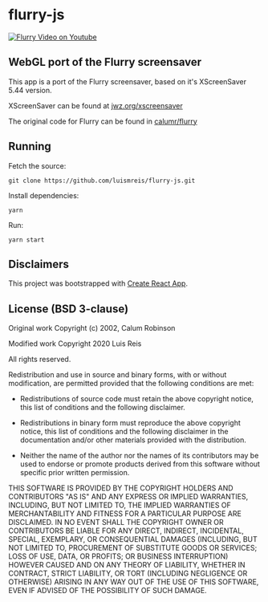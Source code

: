 # flurry-js

[![Flurry Video on Youtube](https://img.youtube.com/vi/5KWIuXyeu4k/0.jpg)](https://www.youtube.com/watch?v=5KWIuXyeu4k)

## WebGL port of the Flurry screensaver

This app is a port of the Flurry screensaver, based on it's XScreenSaver 5.44 version.

XScreenSaver can be found at [jwz.org/xscreensaver](https://www.jwz.org/xscreensaver/)

The original code for Flurry can be found in [calumr/flurry](https://github.com/calumr/flurry.)

## Running

Fetch the source:

    git clone https://github.com/luismreis/flurry-js.git

Install dependencies:

    yarn

Run:

    yarn start

## Disclaimers

This project was bootstrapped with [Create React App](https://github.com/facebook/create-react-app).

## License (BSD 3-clause)

Original work Copyright (c) 2002, Calum Robinson

Modified work Copyright 2020 Luis Reis

All rights reserved.

Redistribution and use in source and binary forms, with or without
modification, are permitted provided that the following conditions are met:

- Redistributions of source code must retain the above copyright notice, this
  list of conditions and the following disclaimer.

- Redistributions in binary form must reproduce the above copyright notice,
  this list of conditions and the following disclaimer in the documentation
  and/or other materials provided with the distribution.

- Neither the name of the author nor the names of its contributors may be used
  to endorse or promote products derived from this software without specific
  prior written permission.

THIS SOFTWARE IS PROVIDED BY THE COPYRIGHT HOLDERS AND CONTRIBUTORS "AS IS" AND
ANY EXPRESS OR IMPLIED WARRANTIES, INCLUDING, BUT NOT LIMITED TO, THE IMPLIED
WARRANTIES OF MERCHANTABILITY AND FITNESS FOR A PARTICULAR PURPOSE ARE
DISCLAIMED. IN NO EVENT SHALL THE COPYRIGHT OWNER OR CONTRIBUTORS BE LIABLE FOR
ANY DIRECT, INDIRECT, INCIDENTAL, SPECIAL, EXEMPLARY, OR CONSEQUENTIAL DAMAGES
(INCLUDING, BUT NOT LIMITED TO, PROCUREMENT OF SUBSTITUTE GOODS OR SERVICES;
LOSS OF USE, DATA, OR PROFITS; OR BUSINESS INTERRUPTION) HOWEVER CAUSED AND ON
ANY THEORY OF LIABILITY, WHETHER IN CONTRACT, STRICT LIABILITY, OR TORT
(INCLUDING NEGLIGENCE OR OTHERWISE) ARISING IN ANY WAY OUT OF THE USE OF THIS
SOFTWARE, EVEN IF ADVISED OF THE POSSIBILITY OF SUCH DAMAGE.
